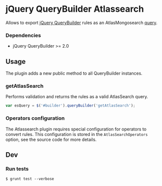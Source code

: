 # jQuery QueryBuilder Atlassearch

Allows to export [jQuery QueryBuilder](http://mistic100.github.io/jQuery-QueryBuilder) rules as an AtlasMongosearch [query](https://www.elastic.co/guide/en/elasticsearch/reference/current/query-dsl-bool-query.html).

### Dependencies
 * jQuery QueryBuilder >= 2.0

## Usage

The plugin adds a new public method to all QueryBuilder instances.

### getAtlasSearch

Performs validation and returns the rules as a valid AtlasSearch query.

```js
var esQuery = $('#builder').queryBuilder('getAtlasSearch');
```

### Operators configuration

The Atlassearch plugin requires special configuration for operators to convert rules. This configuration is stored in the ```AtlasSearchOperators``` option, see the source code for more details.

## Dev

### Run tests

`$ grunt test --verbose`
